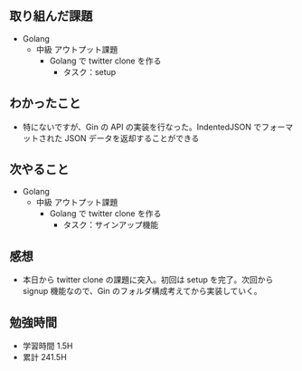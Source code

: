 ## 取り組んだ課題

- Golang
  - 中級 アウトプット課題
    - Golang で twitter clone を作る
      - タスク：setup

## わかったこと

- 特にないですが、Gin の API の実装を行なった。IndentedJSON でフォーマットされた JSON データを返却することができる

## 次やること

- Golang
  - 中級 アウトプット課題
    - Golang で twitter clone を作る
      - タスク：サインアップ機能

## 感想

- 本日から twitter clone の課題に突入。初回は setup を完了。次回から signup 機能なので、Gin のフォルダ構成考えてから実装していく。

## 勉強時間

- 学習時間 1.5H
- 累計 241.5H
